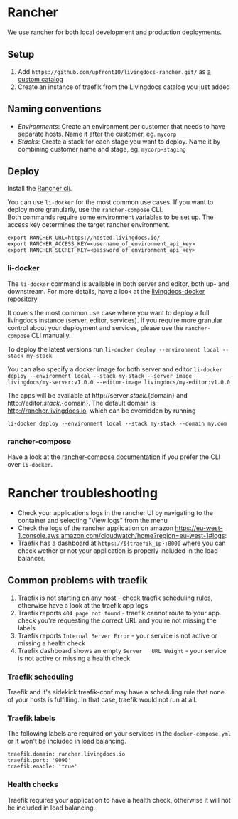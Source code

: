 # Rancher

We use rancher for both local development and production deployments.

## Setup

1. Add `https://github.com/upfrontIO/livingdocs-rancher.git/` as [a custom catalog](http://docs.rancher.com/rancher/latest/en/catalog/)
2. Create an instance of traefik from the Livingdocs catalog you just added


## Naming conventions

* *Environments*: Create an environment per customer that needs to have separate hosts. Name it after the customer, eg. `mycorp`
* *Stacks*: Create a stack for each stage you want to deploy. Name it by combining customer name and stage, eg. `mycorp-staging` 

## Deploy

Install the [Rancher cli](http://docs.rancher.com/rancher/v1.0/zh/rancher-compose/).

You can use  `li-docker` for the most common use cases. If you want to deploy more granularly, use the `rancher-compose` CLI.  
Both commands require some environment variables to be set up. The access key determines the target rancher environment. 

```
export RANCHER_URL=https://hosted.livingdocs.io/
export RANCHER_ACCESS_KEY=<username_of_environment_api_key>
export RANCHER_SECRET_KEY=<password_of_environment_api_key>
```

### li-docker

The `li-docker` command is available in both server and editor, both up- and downstream. For more details, have a look at the [livingdocs-docker repository](https://github.com/upfrontIO/livingdocs-docker)
 
It covers the most common use case where you want to deploy a full livingdocs instance (server, editor, services).
If you require more granular control about your deployment and services, please use the `rancher-compose` CLI manually.
 
To deploy the latest versions run
`li-docker deploy --environment local --stack my-stack`

You can also specify a docker image for both server and editor
`li-docker deploy --environment local --stack my-stack --server_image livingdocs/my-server:v1.0.0 --editor-image livingdocs/my-editor:v1.0.0`

The apps will be available at http://server.${stack}.${domain} and http://editor.${stack}.${domain}. 
The default domain is http://rancher.livingdocs.io, which can be overridden by running
    
`li-docker deploy --environment local --stack my-stack --domain my.com`


### rancher-compose

Have a look at the [rancher-compose documentation](http://docs.rancher.com/rancher/v1.0/zh/rancher-compose/) if you prefer the CLI over `li-docker`. 


# Rancher troubleshooting

- Check your applications logs in the rancher UI by navigating to the container and selecting "View logs" from the menu
- Check the logs of the rancher application on amazon https://eu-west-1.console.aws.amazon.com/cloudwatch/home?region=eu-west-1#logs:
- Traefik has a dashboard at ```https://${traefik_ip}:8000``` where you can check wether or not your application is properly included in the load balancer.


## Common problems with traefik

1. Traefik is not starting on any host - check traefik scheduling rules, otherwise have a look at the traefik app logs
2. Traefik reports ```404 page not found``` - traefik cannot route to your app. check you're requesting the correct URL and you're not missing the labels
3. Traefik reports ```Internal Server Error``` - your service is not active or missing a health check
4. Traefik dashboard shows an empty ```Server	URL	Weight``` - your service is not active or missing a health check

### Traefik scheduling

Traefik and it's sidekick treafik-conf may have a scheduling rule that none of your hosts is fulfilling. In that case, traefik would not run at all. 

### Traefik labels

The following labels are required on your services in the `docker-compose.yml` or it won't be included in load balancing.

```
traefik.domain: rancher.livingdocs.io
traefik.port: '9090'
traefik.enable: 'true'
```

### Health checks

Traefik requires your application to have a health check, otherwise it will not be included in load balancing.


